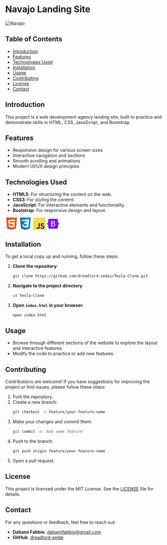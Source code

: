 # Navajo Landing Site

![Navajo]()

## Table of Contents
- [Introduction](#introduction)
- [Features](#features)
- [Technologies Used](#technologies-used)
- [Installation](#installation)
- [Usage](#usage)
- [Contributing](#contributing)
- [License](#license)
- [Contact](#contact)

## Introduction
This project is a web development agency landing site, built to practice and demonstrate skills in HTML, CSS, JavaScript, and Bootstrap. 

## Features
- Responsive design for various screen sizes
- Interactive navigation and sections
- Smooth scrolling and animations
- Modern UI/UX design principles

## Technologies Used
- **HTML5**: For structuring the content on the web.
- **CSS3**: For styling the content.
- **JavaScript**: For interactive elements and functionality.
- **Bootstrap**: For responsive design and layout.

<p align="left">
  <img src="https://raw.githubusercontent.com/devicons/devicon/master/icons/html5/html5-original.svg" alt="HTML5" width="40" height="40"/>
  <img src="https://raw.githubusercontent.com/devicons/devicon/master/icons/css3/css3-original.svg" alt="CSS3" width="40" height="40"/>
  <img src="https://raw.githubusercontent.com/devicons/devicon/master/icons/javascript/javascript-original.svg" alt="JavaScript" width="40" height="40"/>
  <img src="https://raw.githubusercontent.com/devicons/devicon/master/icons/bootstrap/bootstrap-original.svg" alt="Bootstrap" width="40" height="40"/>
</p>


## Installation
To get a local copy up and running, follow these steps:

1. **Clone the repository**:
    ```sh
    git clone https://github.com/dreadlord-sedai/Tesla-Clone.git
    ```

2. **Navigate to the project directory**:
    ```sh
    cd Tesla-Clone
    ```

3. **Open `index.html` in your browser**:
    ```sh
    open index.html
    ```

## Usage
- Browse through different sections of the website to explore the layout and interactive features.
- Modify the code to practice or add new features.

## Contributing
Contributions are welcome! If you have suggestions for improving the project or find issues, please follow these steps:

1. Fork the repository.
2. Create a new branch:
    ```sh
    git checkout -b feature/your-feature-name
    ```
3. Make your changes and commit them:
    ```sh
    git commit -m 'Add some feature'
    ```
4. Push to the branch:
    ```sh
    git push origin feature/your-feature-name
    ```
5. Open a pull request.

## License
This project is licensed under the MIT License. See the [LICENSE](LICENSE) file for details.

## Contact
For any questions or feedback, feel free to reach out:

- **Dahami Fabbio**: [dahamifabbio@gmail.com](mailto:dahamifabbio@gmail.com)
- **GitHub**: [dreadlord-sedai](https://github.com/dreadlord-sedai)
